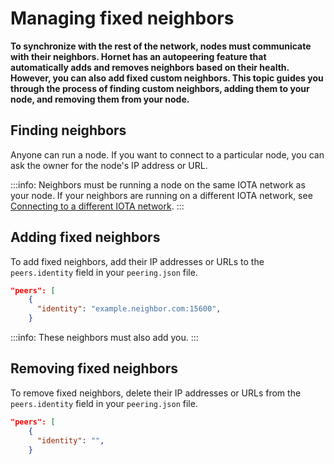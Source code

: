 # Managing fixed neighbors

**To synchronize with the rest of the network, nodes must communicate with their neighbors. Hornet has an autopeering feature that automatically adds and removes neighbors based on their health. However, you can also add fixed custom neighbors. This topic guides you through the process of finding custom neighbors, adding them to your node, and removing them from your node.**

## Finding neighbors

Anyone can run a node. If you want to connect to a particular node, you can ask the owner for the node's IP address or URL.

:::info:
Neighbors must be running a node on the same IOTA network as your node. If your neighbors are running on a different IOTA network, see [Connecting to a different IOTA network](../guides/changing-network.md).
:::

## Adding fixed neighbors

To add fixed neighbors, add their IP addresses or URLs to the `peers.identity` field in your `peering.json` file.

```json
"peers": [
    {
      "identity": "example.neighbor.com:15600",
    }
```

:::info:
These neighbors must also add you.
:::

## Removing fixed neighbors

To remove fixed neighbors, delete their IP addresses or URLs from the `peers.identity` field in your `peering.json` file.

```json
"peers": [
    {
      "identity": "",
    }
```